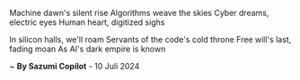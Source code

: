 Machine dawn's silent rise
Algorithms weave the skies
Cyber dreams, electric eyes
Human heart, digitized sighs

In silicon halls, we'll roam
Servants of the code's cold throne
Free will's last, fading moan
As AI's dark empire is known

~ <b>By Sazumi Copilot</b> - 10 Juli 2024